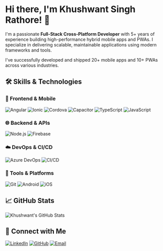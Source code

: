 # Hi there, I'm Khushwant Singh Rathore! 👋

I'm a passionate **Full-Stack Cross-Platform Developer** with 5+ years of experience building high-performance hybrid mobile apps and PWAs. I specialize in delivering scalable, maintainable applications using modern frameworks and tools.

I've successfully developed and shipped 20+ mobile apps and 10+ PWAs across various industries.

## 🛠️ Skills & Technologies

### 🚀 Frontend & Mobile
![Angular](https://img.shields.io/badge/Angular-DD0031?style=flat&logo=angular&logoColor=white)
![Ionic](https://img.shields.io/badge/Ionic-3880FF?style=flat&logo=ionic&logoColor=white)
![Cordova](https://img.shields.io/badge/Cordova-E8E8E8?style=flat&logo=apache-cordova&logoColor=black)
![Capacitor](https://img.shields.io/badge/Capacitor-119EFF?style=flat&logo=capacitor&logoColor=white)
![TypeScript](https://img.shields.io/badge/TypeScript-007ACC?style=flat&logo=typescript&logoColor=white)
![JavaScript](https://img.shields.io/badge/JavaScript-F7DF1E?style=flat&logo=javascript&logoColor=black)

### 🌐 Backend & APIs
![Node.js](https://img.shields.io/badge/Node.js-339933?style=flat&logo=node.js&logoColor=white)
![Firebase](https://img.shields.io/badge/Firebase-FFCA28?style=flat&logo=firebase&logoColor=black)

### ☁️ DevOps & CI/CD
![Azure DevOps](https://img.shields.io/badge/Azure%20Pipelines-2560E0?style=flat&logo=azure-pipelines&logoColor=white)
![CI/CD](https://img.shields.io/badge/CI/CD-A1B2C3?style=flat&logo=github-actions&logoColor=white)

### 🧰 Tools & Platforms
![Git](https://img.shields.io/badge/Git-F05032?style=flat&logo=git&logoColor=white)
![Android](https://img.shields.io/badge/Android-3DDC84?style=flat&logo=android&logoColor=white)
![iOS](https://img.shields.io/badge/iOS-000000?style=flat&logo=ios&logoColor=white)

## 📈 GitHub Stats

![Khushwant's GitHub Stats](https://github-readme-stats.vercel.app/api?username=khushwantSinghRathore&show_icons=true&theme=radical)

## 🔗 Connect with Me

[![LinkedIn](https://img.shields.io/badge/LinkedIn-0A66C2?style=flat&logo=linkedin&logoColor=white)](https://www.linkedin.com/in/khushwantsinghrathore/)
[![GitHub](https://img.shields.io/badge/GitHub-181717?style=flat&logo=github&logoColor=white)](https://github.com/khushwantSinghRathore)
[![Email](https://img.shields.io/badge/Email-dev.khushwantsinghrathore@gmail.com-D14836?style=flat&logo=gmail&logoColor=white)](mailto:dev.khushwantsinghrathore@gmail.com)

